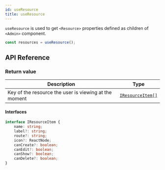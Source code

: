 ```yaml
---
id: useResource
title: useResource
---
```


`useResource` is used to get `<Resource>` properties defined as children of `<Admin>` component.

```ts
const resources = useResource();
```

## API Reference

### Return value

| Description                                           | Type                             |
| ----------------------------------------------------- | -------------------------------- |
| Key of the resource the user is viewing at the moment | [`IResourceItem[]`](#interfaces) |

#### Interfaces

```ts
interface IResourceItem {
    name: string;
    label?: string;
    route?: string;
    icon?: ReactNode;
    canCreate?: boolean;
    canEdit?: boolean;
    canShow?: boolean;
    canDelete?: boolean;
}
```
